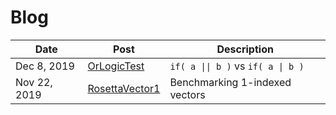 # Blog

| Date | Post | Description |
| ---- | ---- | --- |
| Dec 8, 2019 | [OrLogicTest](OrLogicTest/OrLogicTest.md) | `if( a \|\| b )` vs `if( a \| b )` |
| Nov 22, 2019 | [RosettaVector1](RosettaVector1/RosettaVector1.md) | Benchmarking 1-indexed vectors |
